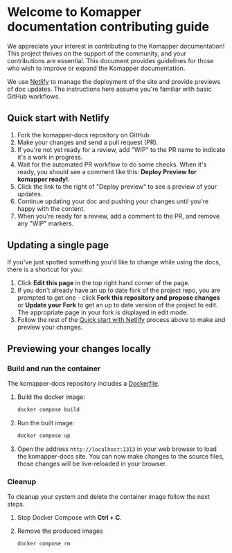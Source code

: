 # Welcome to Komapper documentation contributing guide

We appreciate your interest in contributing to the Komapper documentation!
This project thrives on the support of the community, and your contributions are essential.
This document provides guidelines for those who wish to improve or expand the Komapper documentation.

We use [Netlify](https://www.netlify.com/) to manage the deployment of the site and provide previews of doc updates.
The instructions here assume you're familiar with basic GitHub workflows.

## Quick start with Netlify

1. Fork the komapper-docs repository on GitHub.
2. Make your changes and send a pull request (PR).
3. If you're not yet ready for a review, add "WIP" to the PR name to indicate it's a work in progress.
4. Wait for the automated PR workflow to do some checks. When it's ready,
   you should see a comment like this: **Deploy Preview for komapper ready!**.
5. Click the link to the right of "Deploy preview" to see a preview of your updates.
6. Continue updating your doc and pushing your changes until you're happy with the content.
7. When you're ready for a review, add a comment to the PR, and remove any "WIP" markers.

## Updating a single page

If you've just spotted something you'd like to change while using the docs, there is a shortcut for you:

1. Click **Edit this page** in the top right hand corner of the page.
2. If you don't already have an up to date fork of the project repo, 
   you are prompted to get one - click **Fork this repository and propose changes** or 
   **Update your Fork** to get an up to date version of the project to edit.
   The appropriate page in your fork is displayed in edit mode.
3. Follow the rest of the [Quick start with Netlify](#quick-start-with-netlify) 
   process above to make and preview your changes.

## Previewing your changes locally

### Build and run the container

The komapper-docs repository includes a
[Dockerfile](https://docs.docker.com/engine/reference/builder/).

1. Build the docker image:

   ```bash
   docker compose build
   ```

2. Run the built image:

   ```bash
   docker compose up
   ```

3. Open the address `http://localhost:1313` in your web browser to load the
   komapper-docs site. You can now make changes to the source files, those
   changes will be live-reloaded in your browser.

### Cleanup

To cleanup your system and delete the container image follow the next steps.

1. Stop Docker Compose with **Ctrl + C**.

2. Remove the produced images

   ```bash
   docker compose rm
   ```
